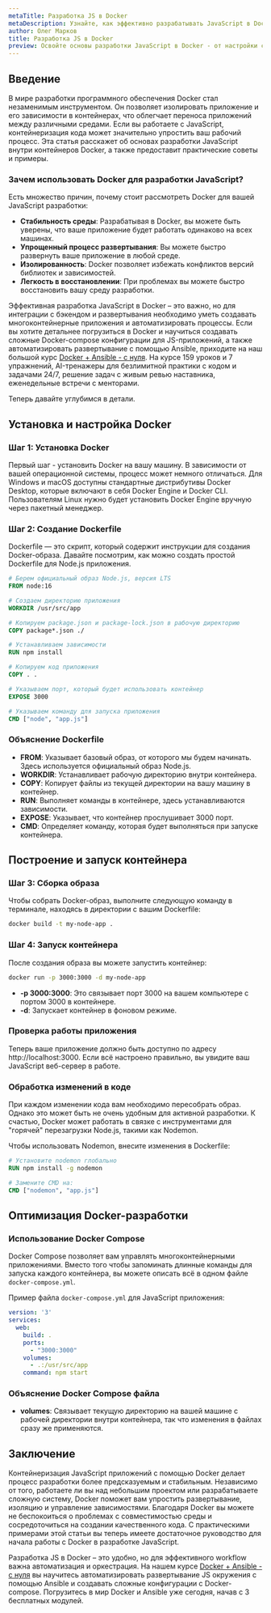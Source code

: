 ```yaml
---
metaTitle: Разработка JS в Docker
metaDescription: Узнайте, как эффективно разрабатывать JavaScript в Docker - изучите процессы контейнеризации, настройки среды и оптимизации рабочего процесса
author: Олег Марков
title: Разработка JS в Docker
preview: Освойте основы разработки JavaScript в Docker - от настройки среды до практических советов контейнеризации и оптимизации процесса разработки
---
```


## Введение

В мире разработки программного обеспечения Docker стал незаменимым инструментом. Он позволяет изолировать приложение и его зависимости в контейнерах, что облегчает переноса приложений между различными средами. Если вы работаете с JavaScript, контейнеризация кода может значительно упростить ваш рабочий процесс. Эта статья расскажет об основах разработки JavaScript внутри контейнеров Docker, а также предоставит практические советы и примеры.

### Зачем использовать Docker для разработки JavaScript?

Есть множество причин, почему стоит рассмотреть Docker для вашей JavaScript разработки:
- **Стабильность среды**: Разрабатывая в Docker, вы можете быть уверены, что ваше приложение будет работать одинаково на всех машинах.
- **Упрощенный процесс развертывания**: Вы можете быстро развернуть ваше приложение в любой среде.
- **Изолированность**: Docker позволяет избежать конфликтов версий библиотек и зависимостей.
- **Легкость в восстановлении**: При проблемах вы можете быстро восстановить вашу среду разработки.

Эффективная разработка JavaScript в Docker – это важно, но для интеграции с бэкендом и развертывания необходимо уметь создавать многоконтейнерные приложения и автоматизировать процессы. Если вы хотите детальнее погрузиться в Docker и научиться создавать сложные Docker-compose конфигурации для JS-приложений, а также автоматизировать развертывание с помощью Ansible, приходите на наш большой курс [Docker + Ansible - с нуля](https://purpleschool.ru/course/docker). На курсе 159 уроков и 7 упражнений, AI-тренажеры для безлимитной практики с кодом и задачами 24/7, решение задач с живым ревью наставника, еженедельные встречи с менторами.

Теперь давайте углубимся в детали.

## Установка и настройка Docker

### Шаг 1: Установка Docker

Первый шаг - установить Docker на вашу машину. В зависимости от вашей операционной системы, процесс может немного отличаться. Для Windows и macOS доступны стандартные дистрибутивы Docker Desktop, которые включают в себя Docker Engine и Docker CLI. Пользователям Linux нужно будет установить Docker Engine вручную через пакетный менеджер.

### Шаг 2: Создание Dockerfile

Dockerfile — это скрипт, который содержит инструкции для создания Docker-образа. Давайте посмотрим, как можно создать простой Dockerfile для Node.js приложения.

```dockerfile
# Берем официальный образ Node.js, версия LTS
FROM node:16

# Создаем директорию приложения
WORKDIR /usr/src/app

# Копируем package.json и package-lock.json в рабочую директорию
COPY package*.json ./

# Устанавливаем зависимости
RUN npm install

# Копируем код приложения
COPY . .

# Указываем порт, который будет использовать контейнер
EXPOSE 3000

# Указываем команду для запуска приложения
CMD ["node", "app.js"]
```

### Объяснение Dockerfile

- **FROM**: Указывает базовый образ, от которого мы будем начинать. Здесь используется официальный образ Node.js.
- **WORKDIR**: Устанавливает рабочую директорию внутри контейнера.
- **COPY**: Копирует файлы из текущей директории на вашу машину в контейнер.
- **RUN**: Выполняет команды в контейнере, здесь устанавливаются зависимости.
- **EXPOSE**: Указывает, что контейнер прослушивает 3000 порт.
- **CMD**: Определяет команду, которая будет выполняться при запуске контейнера.

## Построение и запуск контейнера

### Шаг 3: Сборка образа

Чтобы собрать Docker-образ, выполните следующую команду в терминале, находясь в директории с вашим Dockerfile:

```bash
docker build -t my-node-app .
```

### Шаг 4: Запуск контейнера

После создания образа вы можете запустить контейнер:

```bash
docker run -p 3000:3000 -d my-node-app
```

- **-p 3000:3000**: Это связывает порт 3000 на вашем компьютере с портом 3000 в контейнере.
- **-d**: Запускает контейнер в фоновом режиме.

### Проверка работы приложения

Теперь ваше приложение должно быть доступно по адресу http://localhost:3000. Если всё настроено правильно, вы увидите ваш JavaScript веб-сервер в работе.

### Обработка изменений в коде

При каждом изменении кода вам необходимо пересобрать образ. Однако это может быть не очень удобным для активной разработки. К счастью, Docker может работать в связке с инструментами для "горячей" перезагрузки Node.js, такими как Nodemon.

Чтобы использовать Nodemon, внесите изменения в Dockerfile:

```dockerfile
# Установите nodemon глобально
RUN npm install -g nodemon

# Замените CMD на:
CMD ["nodemon", "app.js"]
```

## Оптимизация Docker-разработки

### Использование Docker Compose

Docker Compose позволяет вам управлять многоконтейнерными приложениями. Вместо того чтобы запоминать длинные команды для запуска каждого контейнера, вы можете описать всё в одном файле `docker-compose.yml`.

Пример файла `docker-compose.yml` для JavaScript приложения:

```yaml
version: '3'
services:
  web:
    build: .
    ports:
      - "3000:3000"
    volumes:
      - .:/usr/src/app
    command: npm start
```

### Объяснение Docker Compose файла

- **volumes**: Связывает текущую директорию на вашей машине с рабочей директории внутри контейнера, так что изменения в файлах сразу же применяются.

## Заключение

Контейнеризация JavaScript приложений с помощью Docker делает процесс разработки более предсказуемым и стабильным. Независимо от того, работаете ли вы над небольшим проектом или разрабатываете сложную систему, Docker поможет вам упростить развертывание, изоляцию и управление зависимостями. Благодаря Docker вы можете не беспокоиться о проблемах с совместимостью среды и сосредоточиться на создании качественного кода. С практическими примерами этой статьи вы теперь имеете достаточное руководство для начала работы с Docker в разработке JavaScript.

Разработка JS в Docker – это удобно, но для эффективного workflow важна автоматизация и оркестрация. На нашем курсе [Docker + Ansible - с нуля](https://purpleschool.ru/course/docker) вы научитесь автоматизировать развертывание JS окружения с помощью Ansible и создавать сложные конфигурации с Docker-compose. Погрузитесь в мир Docker и Ansible уже сегодня, начав с 3 бесплатных модулей.
